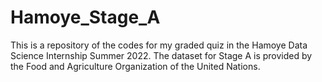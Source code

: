 # Hamoye_Stage_A
This is a repository of the codes for my graded quiz in the Hamoye Data Science Internship Summer 2022.
The dataset for Stage A is provided by the Food and Agriculture Organization of the United Nations.
